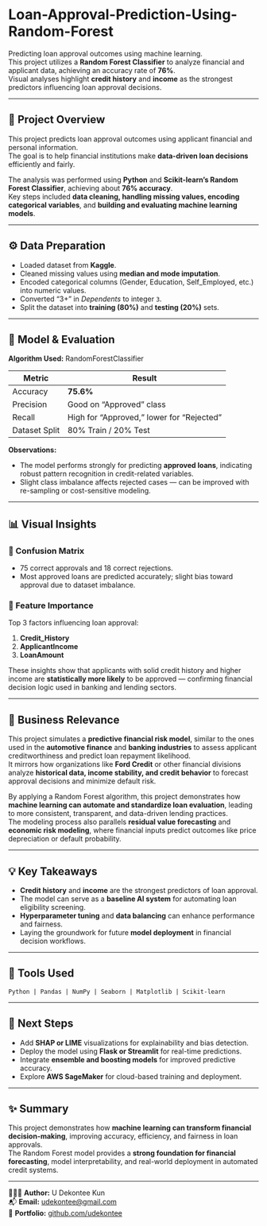 # Loan-Approval-Prediction-Using-Random-Forest
Predicting loan approval outcomes using machine learning.  
This project utilizes a **Random Forest Classifier** to analyze financial and applicant data, achieving an accuracy rate of **76%**.  
Visual analyses highlight **credit history** and **income** as the strongest predictors influencing loan approval decisions.

---

## 📘 Project Overview
This project predicts loan approval outcomes using applicant financial and personal information.  
The goal is to help financial institutions make **data-driven loan decisions** efficiently and fairly.  

The analysis was performed using **Python** and **Scikit-learn’s Random Forest Classifier**, achieving about **76% accuracy**.  
Key steps included **data cleaning, handling missing values, encoding categorical variables**, and **building and evaluating machine learning models**.

---

## ⚙️ Data Preparation
- Loaded dataset from **Kaggle**.  
- Cleaned missing values using **median and mode imputation**.  
- Encoded categorical columns (Gender, Education, Self_Employed, etc.) into numeric values.  
- Converted “3+” in *Dependents* to integer `3`.  
- Split the dataset into **training (80%)** and **testing (20%)** sets.  

---

## 🤖 Model & Evaluation
**Algorithm Used:** RandomForestClassifier  

| Metric | Result |
|--------|---------|
| Accuracy | **75.6%** |
| Precision | Good on “Approved” class |
| Recall | High for “Approved,” lower for “Rejected” |
| Dataset Split | 80% Train / 20% Test |

**Observations:**  
- The model performs strongly for predicting **approved loans**, indicating robust pattern recognition in credit-related variables.  
- Slight class imbalance affects rejected cases — can be improved with re-sampling or cost-sensitive modeling.

---

## 📊 Visual Insights

### 🔹 Confusion Matrix
- 75 correct approvals and 18 correct rejections.  
- Most approved loans are predicted accurately; slight bias toward approval due to dataset imbalance.  

### 🔹 Feature Importance
Top 3 factors influencing loan approval:
1. **Credit_History**  
2. **ApplicantIncome**  
3. **LoanAmount**  

These insights show that applicants with solid credit history and higher income are **statistically more likely** to be approved — confirming financial decision logic used in banking and lending sectors.

---

## 💼 Business Relevance
This project simulates a **predictive financial risk model**, similar to the ones used in the **automotive finance** and **banking industries** to assess applicant creditworthiness and predict loan repayment likelihood.  
It mirrors how organizations like **Ford Credit** or other financial divisions analyze **historical data, income stability, and credit behavior** to forecast approval decisions and minimize default risk.  

By applying a Random Forest algorithm, this project demonstrates how **machine learning can automate and standardize loan evaluation**, leading to more consistent, transparent, and data-driven lending practices.  
The modeling process also parallels **residual value forecasting** and **economic risk modeling**, where financial inputs predict outcomes like price depreciation or default probability.

---

## 💡 Key Takeaways
- **Credit history** and **income** are the strongest predictors of loan approval.  
- The model can serve as a **baseline AI system** for automating loan eligibility screening.  
- **Hyperparameter tuning** and **data balancing** can enhance performance and fairness.  
- Laying the groundwork for future **model deployment** in financial decision workflows.

---

## 🧩 Tools Used
`Python | Pandas | NumPy | Seaborn | Matplotlib | Scikit-learn`

---

## 🏁 Next Steps
- Add **SHAP or LIME** visualizations for explainability and bias detection.  
- Deploy the model using **Flask or Streamlit** for real-time predictions.  
- Integrate **ensemble and boosting models** for improved predictive accuracy.  
- Explore **AWS SageMaker** for cloud-based training and deployment.  

---

## ✨ Summary
This project demonstrates how **machine learning can transform financial decision-making**, improving accuracy, efficiency, and fairness in loan approvals.  
The Random Forest model provides a **strong foundation for financial forecasting**, model interpretability, and real-world deployment in automated credit systems.

---

👩🏽‍💻 **Author:** U Dekontee Kun  
📬 **Email:** udekontee@gmail.com  
🔗 **Portfolio:** [github.com/udekontee](https://github.com/udekontee)

